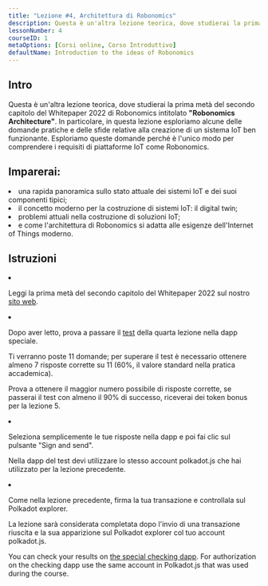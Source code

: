 ```yaml
---
title: "Lezione #4, Architettura di Robonomics"
description: Questa è un'altra lezione teorica, dove studierai la prima metà del secondo capitolo del Whitepaper 2022 di Robonomics intitolato "Robonomics Architecture".
lessonNumber: 4
courseID: 1
metaOptions: [Corsi online, Corso Introduttivo]
defaultName: Introduction to the ideas of Robonomics
---
```


## Intro

Questa è un'altra lezione teorica, dove studierai la prima metà del secondo capitolo del Whitepaper 2022 di Robonomics intitolato **"Robonomics Architecture"**. In particolare, in questa lezione esploriamo alcune delle domande pratiche e delle sfide relative alla creazione di un sistema IoT ben funzionante. Esploriamo queste domande perché è l'unico modo per comprendere i requisiti di piattaforme IoT come Robonomics.


## Imparerai:

<List>

<li>
una rapida panoramica sullo stato attuale dei sistemi IoT e dei suoi componenti tipici;
</li>

<li>
il concetto moderno per la costruzione di sistemi IoT: il digital twin;
</li>

<li>
problemi attuali nella costruzione di soluzioni IoT;
</li>

<li>
e come l'architettura di Robonomics si adatta alle esigenze dell'Internet of Things moderno.
</li>

</List>

## Istruzioni

<List type="numbers">

<li>

Leggi la prima metà del secondo capitolo del Whitepaper 2022 sul nostro [sito web](https://robonomics.network/architecture/).

</li>

<li>

Dopo aver letto, prova a passare il [test](https://lesson4.robonomics.academy/) della quarta lezione nella dapp speciale.

Ti verranno poste 11 domande; per superare il test è necessario ottenere almeno 7 risposte corrette su 11 (60%, il valore standard nella pratica accademica). 

Prova a ottenere il maggior numero possibile di risposte corrette, se passerai il test con almeno il 90% di successo, riceverai dei token bonus per la lezione 5. 

</li>

<li>

Seleziona semplicemente le tue risposte nella dapp e poi fai clic sul pulsante "Sign and send".

Nella dapp del test devi utilizzare lo stesso account polkadot.js che hai utilizzato per la lezione precedente. 

</li>

<li>

Come nella lezione precedente, firma la tua transazione e controllala sul Polkadot explorer.

</li>
</List>


<Result>

La lezione sarà considerata completata dopo l'invio di una transazione riuscita e la sua apparizione sul Polkadot explorer col tuo account polkadot.js.

You can check your results on [the special checking dapp](https://lk.robonomics.academy/). For authorization on the checking dapp use the same account in Polkadot.js that was used during the course.

</Result>